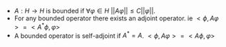 - $A:H\rightarrow H$ is bounded if $\forall \varphi \in H$   $||A\varphi|| \le C||\varphi||$.
- For any bounded operator there exists an adjoint operator. ie $<\phi,A\varphi> =<A^*\phi,\varphi>$  
- A bounded operator is self-adjoint if $A^*=A$.  $<\phi,A\varphi>=<A\phi,\varphi>$ 
